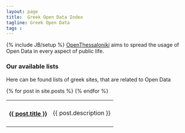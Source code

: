 ```yaml
---
layout: page
title:  Greek Open Data Index
tagline: Greek Open Data
tags : 
---
```

{% include JB/setup %}
[OpenThessaloniki](http://www.openthessaloniki.org) aims to spread the usage of Open Data in every aspect of public life. 
    
### Our available lists 

Here can be found lists of greek sites, that are related to Open Data

<table class="table-striped table-bordered">
  		{% for post in site.posts %}
    		<tr>
    			<th><h4><a href="{{ BASE_PATH }}{{ post.url }}">{{ post.title }}</a></h4></th>
				<td> {{ post.description }}</a></td>
			</tr>
   		{% endfor %}
</table>